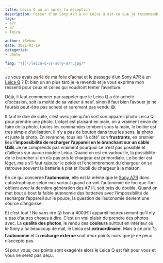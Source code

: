 ```yaml
---
title: Leica Q un an après la déception
description: Passer d’un Sony A7R à un Leica Q est-ce que je recommande la transition ? Non et je vous explique ce qu’il manque à Leica selon moi. 
tags:
- a7r
- a7
- leica

author: iSebmo
date: 2021-03-19
categories:
- photo

fimg: "![](/leica-q-vs-sony-a7r.jpg)"
---
```


Je vous avais parlé de ma folie d’achat et le passage d’un Sony A7R à un [Leica Q](https://tfada.fr/passage-dun-a7r-à-un-leica-q/) ? Et bien un an plus tard je le revends et je vous exprime mon ressenti pour ceux et celles qui voudront tenter l’aventure. 

Déjà, il faut commencer par rappeler que le Leica Q a été acheté d’occasion, soit la moitié de sa valeur à neuf, sinon il faut bien l’avouer je ne l’aurais peut-être pas acheté et surement pas vendu 😅.

Il faut le dire de suite, c’est avec joie qu’on sort son appareil photo Leica Q pour prendre une photo. L’objet est plaisant en main, on a vraiment envie de faire de la photo, toutes les commandes tombent sous la main, le boitier est très simple d’utilisation. Il n’y a pas de bouton dans tous les sens, la photo et juste la photo. 
En revanche, tous les “à côté” son **frustrants**, en premier lieu **l’impossibilité de recharger l’appareil en le branchant sur un câble USB**. Je ne comprends pas vraiment pourquoi ce n’est pas possible et d’ailleurs sur aucun modèle Leica. Quand on est en vadrouille, la possibilité de le brancher si on n’a pas pris le chargeur est primordiale. Le boitier est léger, mais s’il faut rajouter le poids et l’encombrement du chargeur on se retrouve souvent la batterie à plat et l’oubli du chargeur à la maison. 

En ce qui concerne **l’autonomie**, elle est la même que le [Sony A7R](https://tfada.fr/le-sony-a7r-1-an-apr%C3%A8s/) donc catastrophique selon moi surtout quand on voit l’autonomie de fou que l’on obtient avec la dernière génération des A7 III, soit près du double. 
Quand on met bout à bout la faible autonomie des batteries avec l’impossibilité de recharger l’appareil sur le pouce, la question de l’autonomie devient une source d’angoisse. 

Et c’est tout ! Ne sans rire 😝 bon a 4000€ l’appareil heureusement qu’il n’y a pas d’autres choses à dire. C’est un vrai plaisir de prendre des photos avec. La **qualité des photos**, le rendu des **couleurs** surtout en intérieur où le Sony a lui beaucoup de mal, le Leica est **extraordinaire**. Mais à ce prix 🏷 **l’autonomie** et la **recharge externe** sont deux points noirs que je ne peux n’accepte pas. 

Si pour vous, ces points sont exagérés alors le Leica Q est fait pour vous et vous ne serez pas déçu. 